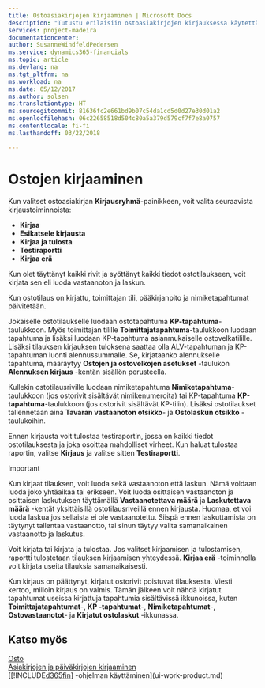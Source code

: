 ```yaml
---
title: Ostoasiakirjojen kirjaaminen | Microsoft Docs
description: "Tutustu erilaisiin ostoasiakirjojen kirjauksessa käytettäviin kirjaustoimintoihin."
services: project-madeira
documentationcenter: 
author: SusanneWindfeldPedersen
ms.service: dynamics365-financials
ms.topic: article
ms.devlang: na
ms.tgt_pltfrm: na
ms.workload: na
ms.date: 05/12/2017
ms.author: solsen
ms.translationtype: HT
ms.sourcegitcommit: 81636fc2e661bd9b07c54da1cd5d0d27e30d01a2
ms.openlocfilehash: 06c22658518d504c80a5a379d579cf7f7e8a0757
ms.contentlocale: fi-fi
ms.lasthandoff: 03/22/2018

---
```

# <a name="posting-purchases"></a>Ostojen kirjaaminen
Kun valitset ostoasiakirjan **Kirjausryhmä**-painikkeen, voit valita seuraavista kirjaustoiminnoista:

* **Kirjaa**
* **Esikatsele kirjausta**
* **Kirjaa ja tulosta**
* **Testiraportti**
* **Kirjaa erä**

Kun olet täyttänyt kaikki rivit ja syöttänyt kaikki tiedot ostotilaukseen, voit kirjata sen eli luoda vastaanoton ja laskun.

Kun ostotilaus on kirjattu, toimittajan tili, pääkirjanpito ja nimiketapahtumat päivitetään.

Jokaiselle ostotilaukselle luodaan ostotapahtuma **KP-tapahtuma**-taulukkoon. Myös toimittajan tilille **Toimittajatapahtuma**-taulukkoon luodaan tapahtuma ja lisäksi luodaan KP-tapahtuma asianmukaiselle ostovelkatilille. Lisäksi tilauksen kirjauksen tuloksena saattaa olla ALV-tapahtuman ja KP-tapahtuman luonti alennussummalle. Se, kirjataanko alennukselle tapahtuma, määräytyy **Ostojen ja ostovelkojen asetukset** -taulukon **Alennuksen kirjaus** -kentän sisällön perusteella.

Kullekin ostotilausriville luodaan nimiketapahtuma **Nimiketapahtuma**-taulukkoon (jos ostorivit sisältävät nimikenumeroita) tai KP-tapahtuma **KP-tapahtuma**-taulukkoon (jos ostorivit sisältävät KP-tilin). Lisäksi ostotilaukset tallennetaan aina **Tavaran vastaanoton otsikko**- ja **Ostolaskun otsikko** -taulukoihin.

Ennen kirjausta voit tulostaa testiraportin, jossa on kaikki tiedot ostotilauksesta ja joka osoittaa mahdolliset virheet. Kun haluat tulostaa raportin, valitse **Kirjaus** ja valitse sitten **Testiraportti**.

> [!IMPORTANT]  
>   Kun kirjaat tilauksen, voit luoda sekä vastaanoton että laskun. Nämä voidaan luoda joko yhtäaikaa tai erikseen. Voit luoda osittaisen vastaanoton ja osittaisen laskutuksen täyttämällä **Vastaanotettava määrä** ja **Laskutettava määrä** -kentät yksittäisillä ostotilausriveillä ennen kirjausta. Huomaa, et voi luoda laskua jos sellaista ei ole vastaanotettu. Siispä ennen laskuttamista on täytynyt tallentaa vastaanotto, tai sinun täytyy valita samanaikainen vastaanotto ja laskutus.

Voit kirjata tai kirjata ja tulostaa. Jos valitset kirjaamisen ja tulostamisen, raportti tulostetaan tilauksen kirjaamisen yhteydessä. **Kirjaa erä** -toiminnolla voit kirjata useita tilauksia samanaikaisesti.

Kun kirjaus on päättynyt, kirjatut ostorivit poistuvat tilauksesta. Viesti kertoo, milloin kirjaus on valmis. Tämän jälkeen voit nähdä kirjatut tapahtumat useissa kirjattuja tapahtumia sisältävissä ikkunoissa, kuten **Toimittajatapahtumat**-, **KP -tapahtumat**-, **Nimiketapahtumat**-, **Ostovastaanotot**- ja **Kirjatut ostolaskut** -ikkunassa.

## <a name="see-also"></a>Katso myös
[Osto](purchasing-manage-purchasing.md)  
[Asiakirjojen ja päiväkirjojen kirjaaminen](ui-post-documents-journals.md)  
[[!INCLUDE[d365fin](includes/d365fin_md.md)] -ohjelman käyttäminen](ui-work-product.md)


